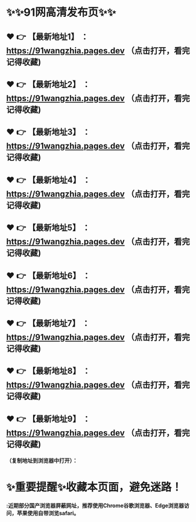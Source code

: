 # :sparkles::sparkles:91网高清发布页:sparkles::sparkles:

 :heart: :point_right: 【最新地址1】 ：https://91wangzhia.pages.dev     （点击打开，看完记得收藏)
 ------
 :heart: :point_right: 【最新地址2】 ：https://91wangzhia.pages.dev      （点击打开，看完记得收藏)
 ------
 :heart: :point_right: 【最新地址3】 ：https://91wangzhia.pages.dev      （点击打开，看完记得收藏) 
 ------
  :heart: :point_right: 【最新地址4】 ：https://91wangzhia.pages.dev     （点击打开，看完记得收藏)
 ------
 :heart: :point_right: 【最新地址5】 ：https://91wangzhia.pages.dev      （点击打开，看完记得收藏)
 ------
 :heart: :point_right: 【最新地址6】 ：https://91wangzhia.pages.dev      （点击打开，看完记得收藏) 
 ------
 :heart: :point_right: 【最新地址7】 ：https://91wangzhia.pages.dev      （点击打开，看完记得收藏)
 ------
 :heart: :point_right: 【最新地址8】 ：https://91wangzhia.pages.dev      （点击打开，看完记得收藏)
 ------
 :heart: :point_right: 【最新地址9】 ：https://91wangzhia.pages.dev      （点击打开，看完记得收藏) 
 ------


#### （复制地址到浏览器中打开）：
# :sparkles:重要提醒:sparkles:收藏本页面，避免迷路！
#### :近期部分国产浏览器屏蔽网址，推荐使用Chrome谷歌浏览器、Edge浏览器访问，苹果使用自带浏览safari。
